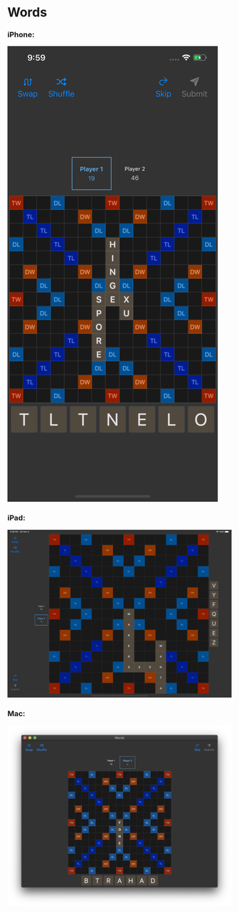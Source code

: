 # Words

### iPhone:
![iPhone](https://raw.githubusercontent.com/ChrisAU/Words/master/Words/Screenshots/iphone.png "iPhone")

### iPad:
![iPad](https://raw.githubusercontent.com/ChrisAU/Words/master/Words/Screenshots/ipad.png "iPad")

### Mac:
![Mac](https://raw.githubusercontent.com/ChrisAU/Words/master/Words/Screenshots/mac.png "Mac")
